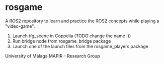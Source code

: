 # rosgame
A ROS2 repository to learn and practice the ROS2 concepts while playing a "video-game".
1.  Launch tfg_scene in Coppelia (TODO change the name :))
2.  Run bridge node from rosgame_bridge package
3.  Launch one of the launch files from the rosgame_players package


University of Málaga
MAPIR - Research Group
